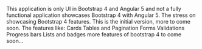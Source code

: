 This application is only UI in Bootstrap 4 and Angular 5 and not a fully functional application showcases Bootstrap 4 with Angular 5. The stress on showcasing Bootstrap 4 features. This is the initial version, more to come soon. The features like: 
Cards
Tables and Pagination
Forms
Validations
Progress bars
Lists and badges 
more features of bootstrap 4 to come soon...
